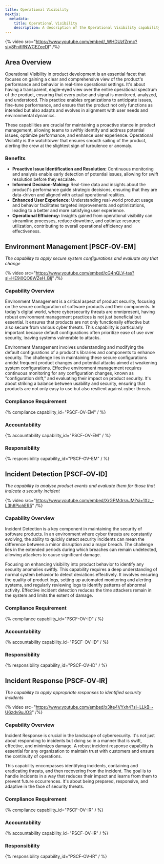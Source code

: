```yaml
---
title: Operational Visibility
nextjs:
  metadata:
    title: Operational Visibility
    description: A description of the Operational Visibility capability area.
---
```


{% video src="https://www.youtube.com/embed/_WHDUzfZrmc?si=8FnifIfNWCEZeeDI" /%}

## Area Overview

Operational Visibility in product development is an essential facet that focuses on gaining a clear and comprehensive view of the product's performance and behavior in real-time operational settings. It's about having a transparent, eagle-eyed view over the entire operational spectrum of the product, ensuring that every pulse and signal is monitored, analyzed, and understood. This practice enables organizations to anticipate issues, fine-tune performance, and ensure that the product not only functions as intended but also adapts and evolves in alignment with user needs and environmental dynamics.

These capabilities are crucial for maintaining a proactive stance in product management, allowing teams to swiftly identify and address potential issues, optimize performance, and enhance user experience. Operational Visibility is the watchtower that ensures smooth sailing of the product, alerting the crew at the slightest sign of turbulence or anomaly.

### Benefits

* **Proactive Issue Identification and Resolution:** Continuous monitoring and analysis enable early detection of potential issues, allowing for swift resolution before they escalate.
* **Informed Decision-Making:** Real-time data and insights about the product's performance guide strategic decisions, ensuring that they are data-driven and aligned with actual operational realities.
* **Enhanced User Experience:** Understanding real-world product usage and behavior facilitates targeted improvements and optimizations, leading to a better and more satisfying user experience.
* **Operational Efficiency:** Insights gained from operational visibility can streamline processes, reduce downtime, and optimize resource utilization, contributing to overall operational efficiency and effectiveness.

## Environment Management [PSCF&#8209;OV&#8209;EM]

_The capability to apply secure system configurations and evaluate any that change_

{% video src="https://www.youtube.com/embed/cG4nQLV-tas?si=HE9i0QO8WZeH_Blj" /%}

### Capability Overview

Environment Management is a critical aspect of product security, focusing on the secure configuration of software products and their components. In today's digital world, where cybersecurity threats are omnipresent, having robust environment management practices is not just beneficial but essential. It ensures that products are not only functionally effective but also secure from various cyber threats. This capability is particularly important because default configurations often prioritize ease of use over security, leaving systems vulnerable to attacks.

Environment Management involves understanding and modifying the default configurations of a product's libraries and components to enhance security. The challenge lies in maintaining these secure configurations amidst frequent product changes and potential attacks aimed at weakening system configurations. Effective environment management requires continuous monitoring for any configuration changes, known as "configuration drift," and evaluating their impact on product security. It's about striking a balance between usability and security, ensuring that products are not only easy to use but also resilient against cyber threats.

### Compliance Requirement

{% compliance capability_id="PSCF-OV-EM" / %}

### Accountability

{% accountability capability_id="PSCF-OV-EM" / %}

### Responsibility

{% responsibility capability_id="PSCF-OV-EM" / %}

## Incident Detection [PSCF&#8209;OV&#8209;ID]

_The capability to analyse product events and evaluate them for those that indicate a security incident_

{% video src="https://www.youtube.com/embed/XrGPMdrsnJM?si=1Xz_-L3h8PiohER5" /%}

### Capability Overview

Incident Detection is a key component in maintaining the security of software products. In an environment where cyber threats are constantly evolving, the ability to quickly detect security incidents can mean the difference between a minor disruption and a major breach. The challenge lies in the extended periods during which breaches can remain undetected, allowing attackers to cause significant damage.

Focusing on enhancing visibility into product behavior to identify any security anomalies swiftly. This capability requires a deep understanding of normal system behavior to detect deviations effectively. It involves ensuring the quality of product logs, setting up automated monitoring and alerting systems, and regularly reviewing logs to identify patterns of abnormal activity. Effective incident detection reduces the time attackers remain in the system and limits the extent of damage.

### Compliance Requirement

{% compliance capability_id="PSCF-OV-ID" / %}

### Accountability

{% accountability capability_id="PSCF-OV-ID" / %}

### Responsibility

{% responsibility capability_id="PSCF-OV-ID" / %}

## Incident Response [PSCF&#8209;OV&#8209;IR]

_The capability to apply appropriate responses to identified security incidents_

{% video src="https://www.youtube.com/embed/x3lte4VYxh4?si=LLkB--U6zdv9uJO3" /%}

### Capability Overview

Incident Response is crucial in the landscape of cybersecurity. It's not just about responding to incidents but doing so in a manner that is swift, effective, and minimizes damage. A robust incident response capability is essential for any organization to maintain trust with customers and ensure the continuity of operations.

This capability encompasses identifying incidents, containing and eradicating threats, and then recovering from the incident. The goal is to handle incidents in a way that reduces their impact and learns from them to prevent future occurrences. It's about being prepared, responsive, and adaptive in the face of security threats.

### Compliance Requirement

{% compliance capability_id="PSCF-OV-IR" / %}

### Accountability

{% accountability capability_id="PSCF-OV-IR" / %}

### Responsibility

{% responsibility capability_id="PSCF-OV-IR" / %}
